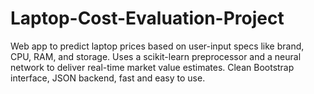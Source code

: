 # Laptop-Cost-Evaluation-Project
Web app to predict laptop prices based on user-input specs like brand, CPU, RAM, and storage. Uses a scikit-learn preprocessor and a neural network to deliver real-time market value estimates. Clean Bootstrap interface, JSON backend, fast and easy to use.
